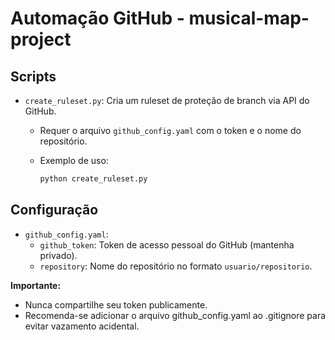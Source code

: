# Automação GitHub - musical-map-project

## Scripts

- `create_ruleset.py`: Cria um ruleset de proteção de branch via API do GitHub.
  - Requer o arquivo `github_config.yaml` com o token e o nome do repositório.
  - Exemplo de uso:

    ```bash
    python create_ruleset.py
    ```

## Configuração

- `github_config.yaml`:
  - `github_token`: Token de acesso pessoal do GitHub (mantenha privado).
  - `repository`: Nome do repositório no formato `usuario/repositorio`.

**Importante:**

- Nunca compartilhe seu token publicamente.
- Recomenda-se adicionar o arquivo github_config.yaml ao .gitignore para evitar vazamento acidental.
